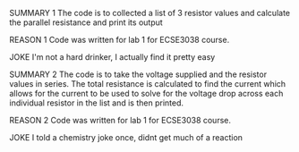 SUMMARY 1
The code is to collected a list of 3 resistor values and calculate the parallel resistance and print its output 

REASON 1
Code was written for lab 1 for ECSE3038 course. 

JOKE
I'm not a hard drinker, I actually find it pretty easy

SUMMARY 2
The code is to take the voltage supplied and the resistor values in series. The total resistance is calculated to find the current which allows for the current to be used to solve for the voltage drop across each individual resistor in the list and is then printed.  

REASON 2
Code was written for lab 1 for ECSE3038 course. 

JOKE
I told a chemistry joke once, didnt get much of a reaction